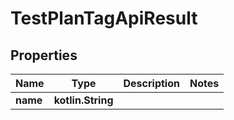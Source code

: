 
# TestPlanTagApiResult

## Properties
| Name | Type | Description | Notes |
| ------------ | ------------- | ------------- | ------------- |
| **name** | **kotlin.String** |  |  |



